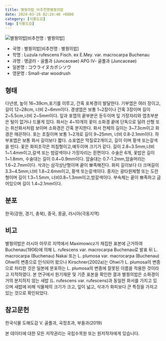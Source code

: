 ```yaml
---
title: 별꿩의밥_비추천명별꿩의밥
date: 2024-03-16 02:24:46 +0800
category: [식물도감]
tag: [식물도감]
---
```




![별꿩의밥[비추천명 : 별꿩의밥]](/fileUpload/plants/basic/Juncaceae/Luzula/5865/1_th2.JPG)
- 국명 : 별꿩의밥[비추천명 : 별꿩의밥]
- 학명 : Luzula rufescens Fisch. ex E.Mey. var. macrocarpa Buchenau
- 과명 : 앵글러 - 골풀과 (Juncaceae) APG Ⅳ- 골풀과 (Juncaceae)
- 일본명 : コウライヌカボシソウ
- 영문명 : Small-star woodrush


## 형태
다년생, 높이 16~39cm,포기를 이루고, 간혹 포복경이 발달한다. 기부엽은 여러 장이고,길이 12~28cm, 너비 2~6mm이다. 경생엽은 보통 1~2장이나 간혹 3장이며 길이 2~5.5cm,너비 2~5mm이다. 잎과 포엽의 끝부분은 둔두이며 잎 가장자리와 엽초부분은 털이 없거나 드물게 있다. 화서는 4~10개의 꽃이 소화경 끝에 단독으로 달려 산형 또는 취산화서처럼 보이며 소화경은 간혹 분지한다. 화서 전체의 길이는 3~7.3cm이고 화경은 매끈하다. 포는 초질이며 보통 1~2개로 길이 9~25mm, 너비 0.8-2.1mm이다. 하부포엽은 보통 화서 길이보다 짧다. 소포엽은 막질로2개이고, 길이 이며 황색 또는갈색을 띤다. 꽃은 화피조각은 피침형이고,예두이며 크기가 같다. 길이 2.8~3.5mm,너비 1~1.4mm이고,갈색 또는 밤갈색이나 가장자리는 흰편이다. 수술은 6개, 꽃밥은 길이 1~1.8mm, 수술대는 길이 0.4~0.9mm이다. 암술대는 0.7-1.2mm,암술머리는 1.6~2.7mm이다. 삭과는 삼각상난형이며 끝이 뾰족해진다. 화피 길이보다 더 크며길이 3.3~4.5mm,너비 1.8~2.6mm이고, 황색 또는갈색이다. 종자는 광타원체형 또는 도란형이며 길이 1.3~1.5mm, 너비0.8~1.3mm이고,밤갈색이다. 부속체는 끝이 뾰족하고 굽어있으며 길이 1.4~2.1mm이다.
## 분포
한국(강원, 경기, 충북), 중국, 몽골, 러시아(극동지역)
## 비고
별꿩의밥은 러시아 아무르 지역에서 Maximowicz가 채집한 표본에 근거하여 Buchenau(1906)에 의해 L. rufescens var. macrocarpa Buchenau로 발표 뒤  L. macrocarpa (Buchenau) Nakai 또는 L. plumosa var. macrocarpa (Buchenau) Ohwi의 변종으로 인식되어 왔으나 Kirschner(2002a)는 Ohwi가 L. plumosa의 변종으로 처리한 것은 일본에 분포하는 L. plumosa의 변종에 잘못된 이름을 적용한 것이라고 지적하였다. 본 연구에서 원기재문 및 기준 표본을 확인한 결과 별꿩의밥은 소화경이 거의 분지하지 않는 새밥 (L. rufescens var. rufescens)과 동일한 화서를 가지고 있으며 새밥에 비해 식물체의 크기가 크고, 잎이 넓고, 삭과가 화피보다 큰 특징을 가자고 있는 것으로 확인되었다.
## 참고문헌
한국식물 도해도감 Ⅴ. 골풀과, 곡정초과, 부들과(2019)






본 데이터에 대한 모든 저작권리는 국립수목원 또는 원저작자에게 있습니다.

